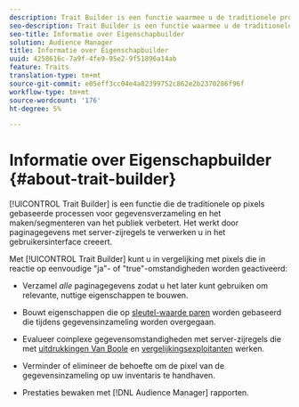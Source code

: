 ```yaml
---
description: Trait Builder is een functie waarmee u de traditionele processen voor gegevensverzameling op basis van pixels en het maken/segmenteren van het publiek kunt verbeteren. Het werkt door paginagegevens met server-zijregels te verwerken u in het gebruikersinterface creeert.
seo-description: Trait Builder is een functie waarmee u de traditionele processen voor gegevensverzameling op basis van pixels en het maken/segmenteren van het publiek kunt verbeteren. Het werkt door paginagegevens met server-zijregels te verwerken u in het gebruikersinterface creeert.
seo-title: Informatie over Eigenschapbuilder
solution: Audience Manager
title: Informatie over Eigenschapbuilder
uuid: 4258616c-7a9f-4fe9-95e2-9f51896a14ab
feature: Traits
translation-type: tm+mt
source-git-commit: e05eff3cc04e4a82399752c862e2b2370286f96f
workflow-type: tm+mt
source-wordcount: '176'
ht-degree: 5%

---
```



# Informatie over Eigenschapbuilder {#about-trait-builder}

[!UICONTROL Trait Builder] is een functie die de traditionele op pixels gebaseerde processen voor gegevensverzameling en het maken/segmenteren van het publiek verbetert. Het werkt door paginagegevens met server-zijregels te verwerken u in het gebruikersinterface creeert.

<!-- c_tb_about.xml -->

Met [!UICONTROL Trait Builder] kunt u in vergelijking met pixels die in reactie op eenvoudige &quot;ja&quot;- of &quot;true&quot;-omstandigheden worden geactiveerd:

* Verzamel *alle* paginagegevens zodat u het later kunt gebruiken om relevante, nuttige eigenschappen te bouwen.
* Bouwt eigenschappen die op [sleutel-waarde paren](../../reference/key-value-pairs-explained.md) worden gebaseerd die tijdens gegevensinzameling worden overgegaan.
* Evalueer complexe gegevensomstandigheden met server-zijregels die met [uitdrukkingen Van Boole](../../reference/boolean-expressions-tsb.md) en [vergelijkingsexploitanten](../../features/traits/trait-comparison-operators.md) werken.

* Verminder of elimineer de behoefte om de pixel van de gegevensinzameling op uw inventaris te handhaven.
* Prestaties bewaken met [!DNL Audience Manager] rapporten.